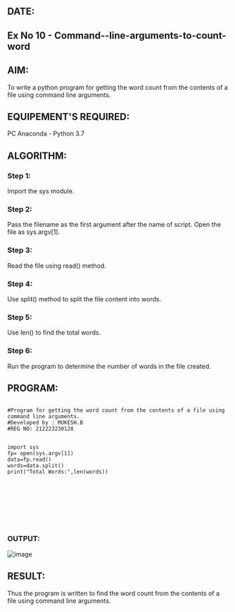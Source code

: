 ## DATE:
## Ex No 10 -  Command--line-arguments-to-count-word
## AIM:
To write a python program for getting the word count from the contents of a file using command line arguments.
## EQUIPEMENT'S REQUIRED: 
PC
Anaconda - Python 3.7
## ALGORITHM: 
### Step 1:
Import the sys module.
### Step 2: 
Pass the filename as the first argument after the name of script. Open the file as sys.argv[1].
### Step 3: 
Read the file using read() method.
### Step 4:  
Use split() method to split the file content into words.
### Step 5: 
Use len() to find the total words.
### Step 6: 
Run the program to determine the number of words in the file created.
## PROGRAM:
```

#Program for getting the word count from the contents of a file using command line arguments.
#Developed by : MUKESH.B
#REG NO: 212223230128


import sys
fp= open(sys.argv[1])
data=fp.read()
words=data.split()
print("Total Words:",len(words))









```
### OUTPUT:
![image](https://github.com/user-attachments/assets/a6c1edf9-4578-4890-9f81-c71372181ef5)



## RESULT:
Thus the program is written to find the word count from the contents of a file using command line arguments.
